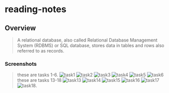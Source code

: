 # reading-notes

## Overview

>A relational database, also called Relational Database Management System (RDBMS) or SQL database,
 stores data in tables and rows also referred to as records.

### Screenshots

> these are tasks 1-6.
![task1](./imgs/task1)
![task2](./imgs/task2)
![task3](./imgs/task3)
![task4](./imgs/task4)
![task5](./imgs/review1)
![task6](./imgs/task6)
> these are tasks 13-18
![task13](./imgs/task13)
![task14](./imgs/task14)
![task15](./imgs/task15)
![task16](./imgs/task16)
![task17](./imgs/task17)
![task18](./imgs/task18).
